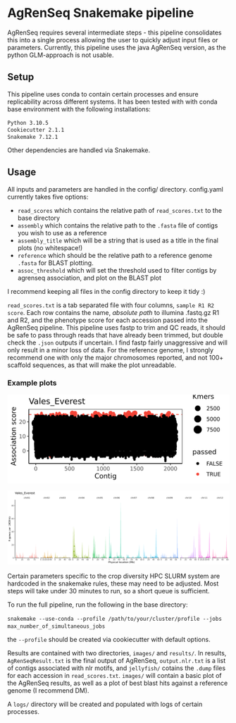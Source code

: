 # AgRenSeq Snakemake pipeline

AgRenSeq requires several intermediate steps - this pipeline consolidates this into a single process allowing the user to quickly adjust input files or parameters.
Currently, this pipeline uses the java AgRenSeq version, as the python GLM-approach is not usable.

## Setup

This pipeline uses conda to contain certain processes and ensure replicability across different systems.
It has been tested with with conda base environment with the following installations: 

```
Python 3.10.5
Cookiecutter 2.1.1
Snakemake 7.12.1
```

Other dependencies are handled via Snakemake.

## Usage

All inputs and parameters are handled in the config/ directory.
config.yaml currently takes five  options:

* `read_scores` which contains the relative path of `read_scores.txt` to the base directory
* `assembly` which contains the relative path to the `.fasta` file of contigs you wish to use as a reference
* `assembly_title` which will be a string that is used as a title in the final plots (no whitespace!)
* `reference` which should be the relative path to a reference genome  `.fasta` for BLAST plotting.
* `assoc_threshold` which will set the threshold used to filter contigs by agrenseq association, and plot on the BLAST plot

I recommend keeping all files in the config directory to keep it tidy :)

`read_scores.txt` is a tab separated file with four columns, `sample R1 R2 score`.
Each row contains the name, *absolute path* to illumina .fastq.gz R1 and R2, and the phenotype score for each accession passed into the AgRenSeq pipeline.
This pipeline uses fastp to trim and QC reads, it should be safe to pass through reads that have already been trimmed, but double check the `.json` outputs if uncertain.
I find fastp fairly unaggressive and will only result in a minor loss of data.
For the reference genome, I strongly recommend one with only the major chromosomes reported, and not 100+ scaffold sequences, as that will make the plot unreadable.

### Example plots

![AgRenSeq Rorschach plot](README_misc/AgRenSeq_plot.png)

![BLAST plot](README_misc/blast_plot.png)

Certain parameters specific to the crop diversity HPC SLURM system are hardcoded in the snakemake rules, these may need to be adjusted.
Most steps will take under 30 minutes to run, so a short queue is sufficient.

To run the full pipeline, run the following in the base directory:

`snakemake --use-conda --profile /path/to/your/cluster/profile --jobs max_number_of_simultaneous_jobs`

the `--profile` should be created via cookiecutter with default options.

Results are contained with two directories, `images/` and `results/`.
In results, `AgRenSeqResult.txt` is the final output of AgRenSeq, `output.nlr.txt` is a list of contigs associated with nlr motifs, and `jellyfish/` cotains the `.dump` files for each accession in `read_scores.txt`.
`images/` will contain a basic plot of the AgRenSeq results, as well as a plot of best blast hits against a reference genome (I recommend DM).

A `logs/` directory will be created and populated with logs of certain processes.
